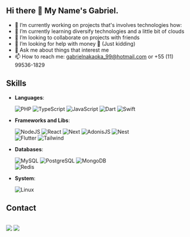 ## Hi there 👋 My Name's Gabriel.

- 🔭 I’m currently working on projects that's involves technologies how: 
- 🌱 I’m currently learning diversify technologies and a little bit of clouds
- 👯 I’m looking to collaborate on projects with friends
- 🤔 I’m looking for help with money 💸 (Just kidding)
- 💬 Ask me about things that interest me
- 📫 How to reach me: gabrielnakaoka_99@hotmail.com or +55 (11) 99536-1829

## <b> Skills</b>

<p align="center">

- **Languages**:

    ![PHP](https://img.shields.io/badge/PHP-777BB4?style=for-the-badge&logo=php&logoColor=white) 
    ![TypeScript](https://img.shields.io/badge/TypeScript-007ACC?style=for-the-badge&logo=typescript&logoColor=white) 
    ![JavaScript](https://img.shields.io/badge/JavaScript%20-%23F7DF1E.svg?style=for-the-badge&logo=javascript&logoColor=black) 
    ![Dart](https://img.shields.io/badge/Dart-0175C2?style=for-the-badge&logo=dart&logoColor=white) 
    ![Swift](https://img.shields.io/badge/swift-F54A2A?style=for-the-badge&logo=swift&logoColor=white)  

- **Frameworks and Libs**:

    ![NodeJS](https://img.shields.io/badge/node.js-6DA55F?style=for-the-badge&logo=node.js&logoColor=white) 
    ![React](https://img.shields.io/badge/React-20232A?style=for-the-badge&logo=react&logoColor=61DAFB) 
    ![Next](https://img.shields.io/badge/Next-black?style=for-the-badge&logo=next.js&logoColor=white) 
    ![AdonisJS](https://img.shields.io/badge/adonisjs-%23220052.svg?style=for-the-badge&logo=adonisjs&logoColor=white) 
    ![Nest](https://img.shields.io/badge/nestjs-%23E0234E.svg?style=for-the-badge&logo=nestjs&logoColor=white) 	
    ![Flutter](https://img.shields.io/badge/Flutter-02569B?style=for-the-badge&logo=flutter&logoColor=white) 
    ![Tailwind](https://img.shields.io/badge/tailwindcss-%2338B2AC.svg?style=for-the-badge&logo=tailwind-css&logoColor=white)

- **Databases**:
    
    ![MySQL](https://img.shields.io/badge/MySQL-00000F?style=for-the-badge&logo=mysql&logoColor=white) 
    ![PostgreSQL](https://img.shields.io/badge/PostgreSQL-000?style=for-the-badge&logo=postgresql) 
    ![MongoDB](https://img.shields.io/badge/MongoDB-%234ea94b.svg?style=for-the-badge&logo=mongodb&logoColor=white) 	
    ![Redis](https://img.shields.io/badge/redis-%23DD0031.svg?style=for-the-badge&logo=redis&logoColor=white)

- **System**:
    
    ![Linux](https://img.shields.io/badge/Linux-000?style=for-the-badge&logo=linux&logoColor=FCC624)

## <b> Contact</b>
<br>

<div>
<a href = "mailto:contato@gabrielnakaoka_99@hotmail.com"><img src="https://img.shields.io/badge/Gmail-D14836?style=for-the-badge&logo=gmail&logoColor=white" target="_blank"></a>
<a href="https://www.linkedin.com/in/gabriel-nakaoka" target="_blank"><img src="https://img.shields.io/badge/-LinkedIn-%230077B5?style=for-the-badge&logo=linkedin&logoColor=white" target="_blank"></a>   
</div>